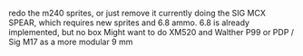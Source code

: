 redo the m240 sprites, or just remove it
currently doing the SIG MCX SPEAR, which requires new sprites and 6.8 ammo. 6.8 is already implemented, but no box
Might want to do XM520 and Walther P99 or PDP / Sig M17 as a more modular 9 mm
